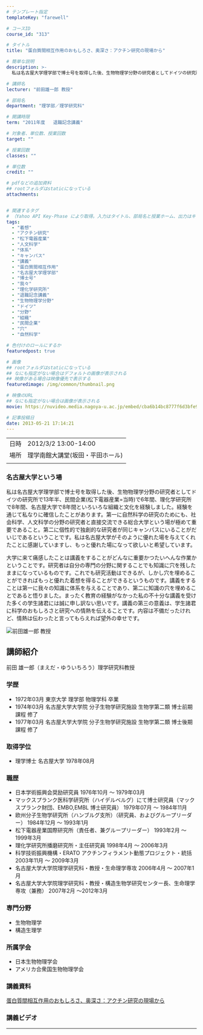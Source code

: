 ```yaml
---
# テンプレート指定
templateKey: "farewell"

# コースID
course_id: "313"

# タイトル
title: "蛋白質間相互作用のおもしろさ、奥深さ：アクチン研究の現場から"

# 簡単な説明
description: >-
  私は名古屋大学理学部で博士号を取得した後、生物物理学分野の研究者としてドイツの研究所で13年半、民間企業(松下電器産業=当時)で6年間、理化学研究所で8年間、名古屋大学で8年間といろいろな組織と文化を経験しました。経験を通じて私なりに確信したことがあります。第一に自然科学の研究のためにも、社会科学、人文科学の分野の研究者と直接交流できる総合大学という場が極めて重要であること。第二に個性的で独創 ....

# 講師名
lecturer: "前田雄一郎 教授"

# 部局名
department: "理学部／理学研究科"

# 開講時限
term: "2011年度	退職記念講義"

# 対象者、単位数、授業回数
target: ""

# 授業回数
classes: ""

# 単位数
credit: ""

# pdfなどの追加資料
## rootフォルダはstaticになっている
attachments:


# 関連するタグ
# （Yahoo API Key-Phase により取得。入力はタイトル、部局名と授業ホーム、出力はキーフレーズ（tags））
tags:
  - "着想"
  - "アクチン研究"
  - "松下電器産業"
  - "人文科学"
  - "体系"
  - "キャンパス"
  - "講義"
  - "蛋白質間相互作用"
  - "名古屋大学理学部"
  - "博士号"
  - "我々"
  - "理化学研究所"
  - "退職記念講義"
  - "生物物理学分野"
  - "ドイツ"
  - "分野"
  - "組織"
  - "民間企業"
  - "穴"
  - "自然科学"

# 色付けのロールにするか
featuredpost: true

# 画像
## rootフォルダはstaticになっている
## なにも指定がない場合はデフォルトの画像が表示される
## 映像がある場合は映像優先で表示する
featuredimage: /img/common/thumbnail.png

# 映像のURL
## なにも指定がない場合は画像が表示される
movie: https://nuvideo.media.nagoya-u.ac.jp/embed/cba6b14bc8777f6d3bfe9f0309f881cf4ef47951

# 記事投稿日
date: 2013-05-21 17:14:21
---
```


|   |   |
|---|---|
| 日時 | 2012/3/2  13:00-14:00 |
| 場所 | 理学南館大講堂(坂田・平田ホール) |
|   |   |


### 名古屋大学という場

私は名古屋大学理学部で博士号を取得した後、生物物理学分野の研究者としてドイツの研究所で13年半、民間企業(松下電器産業=当時)で6年間、理化学研究所で8年間、名古屋大学で8年間といろいろな組織と文化を経験しました。経験を通じて私なりに確信したことがあります。第一に自然科学の研究のためにも、社会科学、人文科学の分野の研究者と直接交流できる総合大学という場が極めて重要であること。第二に個性的で独創的な研究者が同じキャンパスにいることがだいじであるということです。私は名古屋大学がそのように優れた場を与えてくれたことに感謝していますし、もっと優れた場になって欲しいと希望しています。

大学に来て痛感したことは講義をすることがどんなに重要かつたいへんな作業かということです。研究者は自分の専門の分野に関することでも知識に穴を残したままになっているものです。これでも研究活動はできるが、しかし穴を埋めることができればもっと優れた着想を得ることができるというものです。講義をすることは第一に我々の知識に体系を与えることであり、第二に知識の穴を埋めることであると悟りました。まったく教育の経験がなかった私の不十分な講義を受けた多くの学生諸君には誠に申し訳ない思いです。講義の第三の意義は、学生諸君に科学のおもしろさと研究への情熱を伝えることです。内容は不備だったけれど、情熱は伝わったと言ってもらえれば望外の幸せです。


![前田雄一郎 教授](https://ocw.nagoya-u.jp/files/313/s_y_maeda.jpg) 

## 講師紹介

前田 雄一郎（まえだ・ゆういちろう）理学研究科教授

### 学歴

* 1972年03月 東京大学 理学部 物理学科 卒業
* 1974年03月 名古屋大学大学院 分子生物学研究施設 生物学第二類 博士前期課程 修了
* 1977年03月 名古屋大学大学院 分子生物学研究施設 生物学第二類 博士後期課程 修了

### 取得学位

* 理学博士 名古屋大学 1978年08月

### 職歴

* 日本学術振興会奨励研究員 1976年10月 〜 1979年03月
* マックスプランク医科学研究所（ハイデルベルグ）にて博士研究員（マックスプランク財団、EMBO,EMBL 博士研究員） 1979年07月 〜 1984年11月
* 欧州分子生物学研究所（ハンブルグ支所）（研究員、およびグループリーダー） 1984年12月 〜 1993年1月
* 松下電器産業国際研究所（責任者、兼グループリーダー） 1993年2月 〜 1999年3月
* 理化学研究所播磨研究所・主任研究員 1998年4月 〜 2006年3月
* 科学技術振興機構・ERATO アクチンフィラメント動態プロジェクト・統括 2003年11月 〜 2009年3月
* 名古屋大学大学院理学研究科・教授・生命理学専攻 2006年4月 〜 2007年1月
* 名古屋大学大学院理学研究科・教授・構造生物学研究センター長、生命理学専攻（兼務） 2007年2月 〜2012年3月

### 専門分野

* 生物物理学
* 構造生理学

### 所属学会

* 日本生物物理学会
* アメリカ合衆国生物物理学会


### 講義資料

[蛋白質間相互作用のおもしろさ、奥深さ：アクチン研究の現場から](https://ocw.nagoya-u.jp/files/313/H23maeda_lastlecture_materials1_kai.pdf) 

### 講義ビデオ


-----